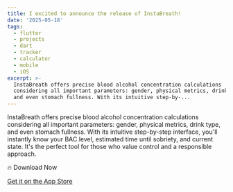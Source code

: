 ```yaml
---
title: I excited to announce the release of InstaBreath!
date: '2025-05-18'
tags:
  - flutter
  - projects
  - dart
  - tracker
  - calculator
  - mobile
  - iOS
excerpt: >-
  InstaBreath offers precise blood alcohol concentration calculations
  considering all important parameters: gender, physical metrics, drink type,
  and even stomach fullness. With its intuitive step-by-...
---
```


InstaBreath offers precise blood alcohol concentration calculations considering all important parameters: gender, physical metrics, drink type, and even stomach fullness. With its intuitive step-by-step interface, you'll instantly know your BAC level, estimated time until sobriety, and current state.
It's the perfect tool for those who value control and a responsible approach.

🔥 Download Now

[Get it on the App Store](https://apps.apple.com/app/instabreath-drink-control/id6745400771)
